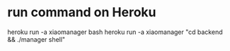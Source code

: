 # run command on Heroku
heroku run -a xiaomanager bash
heroku run -a xiaomanager "cd backend && ./manager shell"